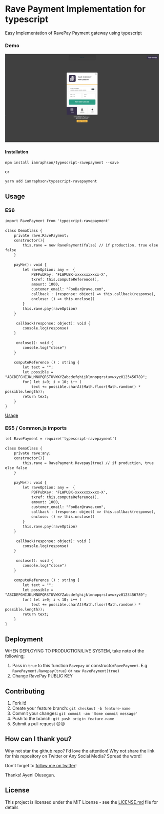 # Rave Payment Implementation for typescript

Easy Implementation of RavePay Payment gateway using typescript

### Demo
![Demo Image](demo1.png?raw=true "Demo Image")

#### Installation
```
npm install iamraphson/typescript-ravepayment --save
```
or 
```
yarn add iamraphson/typescript-ravepayment
```

## Usage
### ES6
```
import RavePayment from 'typescript-ravepayment'

class DemoClass {
    private rave:RavePayment;
    constructor(){
        this.rave = new RavePayment(false) // if production, true else false
    }

    payMe(): void {
        let raveOption: any =  {
            PBFPubKey: 'FLWPUBK-xxxxxxxxxxx-X',
            txref: this.computeReference(),
            amount: 1000,
            customer_email: "FooBar@rave.com",
            callback : (response: object) => this.callback(response),
            onclose: () => this.onclose()
        }
        this.rave.pay(raveOption)
    }

     callback(response: object): void {
        console.log(response)
    }

     onclose(): void {
        console.log("close")
    }

    computeReference () : string {
        let text = "";
        let possible = "ABCDEFGHIJKLMNOPQRSTUVWXYZabcdefghijklmnopqrstuvwxyz0123456789";
        for( let i=0; i < 10; i++ )
            text += possible.charAt(Math.floor(Math.random() * possible.length));
        return text;
    }
}
```
[Usage](./demo/more_example/src/app.ts)
### ES5 / Common.js imports
```
let RavePayment = require('typescript-ravepayment')

class DemoClass {
    private rave:any;
    constructor(){
        this.rave = RavePayment.Ravepay(true) // if production, true else false
    }

    payMe(): void {
        let raveOption: any =  {
            PBFPubKey: 'FLWPUBK-xxxxxxxxxxx-X',
            txref: this.computeReference(),
            amount: 1000,
            customer_email: "FooBar@rave.com",
            callback : (response: object) => this.callback(response),
            onclose: () => this.onclose()
        }
        this.rave.pay(raveOption)
    }

     callback(response: object): void {
        console.log(response)
    }

     onclose(): void {
        console.log("close")
    }

    computeReference () : string {
        let text = "";
        let possible = "ABCDEFGHIJKLMNOPQRSTUVWXYZabcdefghijklmnopqrstuvwxyz0123456789";
        for( let i=0; i < 10; i++ )
            text += possible.charAt(Math.floor(Math.random() * possible.length));
        return text;
    }
}
```

## Deployment
WHEN DEPLOYING TO PRODUCTION/LIVE SYSTEM, take note of the following;
1) Pass in `true`  to this function `Ravepay` or constructor`RavePayment`. E.g `RavePayment.Ravepay(true)` or `new RavePayment(true)` 
2) Change RavePay PUBLIC KEY

## Contributing
1. Fork it!
2. Create your feature branch: `git checkout -b feature-name`
3. Commit your changes: `git commit -am 'Some commit message'`
4. Push to the branch: `git push origin feature-name`
5. Submit a pull request 😉😉

## How can I thank you?

Why not star the github repo? I'd love the attention! Why not share the link for this repository on Twitter or Any Social Media? Spread the word!

Don't forget to [follow me on twitter](https://twitter.com/iamraphson)!

Thanks!
Ayeni Olusegun.

## License
This project is licensed under the MIT License - see the [LICENSE.md](LICENSE.md) file for details
